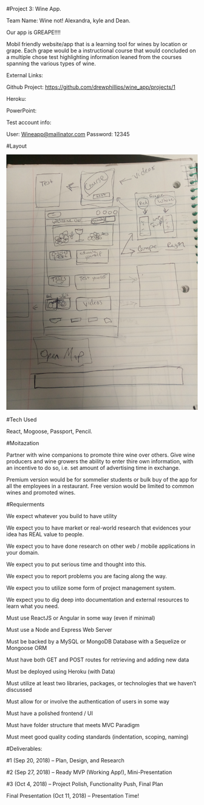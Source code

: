 #Project 3: Wine App.

Team Name: Wine not! Alexandra, kyle and Dean.

Our app is GREAPE!!!!

Mobil friendly website/app that is a learning tool for wines by location or grape. Each grape would be a instructional course that would concluded on a multiple chose test highlighting information leaned from the courses spanning the various types of wine. 

External Links:

Github Project: https://github.com/drewphillips/wine_app/projects/1

Heroku:

PowerPoint:

Test account info:

User: Wineapp@mailinator.com
Password: 12345


#Layout

![alt text](https://github.com/drewphillips/wine_app/blob/master/supplemental/IMG_20180913_212435.jpg)

#Tech Used

React, Mogoose, Passport, Pencil.

#Moitazation

Partner with wine companions to promote thire wine over others. Give wine producers and wine growers the ability to enter thire own information, with an incentive to do so, i.e. set amount of advertising time in exchange. 

Premium version would be for sommelier students or bulk buy of the app for all the employees in a restaurant. Free version would be limited to common wines and promoted wines. 

#Requierments

We expect whatever you build to have utility

We expect you to have market or real-world research that evidences your idea has REAL value to people. 

We expect you to have done research on other web / mobile applications in your domain. 

We expect you to put serious time and thought into this. 

We expect you to report problems you are facing along the way.

We expect you to utilize some form of project management system.

We expect you to dig deep into documentation and external resources to learn what you need. 

Must use ReactJS or Angular in some way (even if minimal)

Must use a Node and Express Web Server

Must be backed by a MySQL or MongoDB Database with a Sequelize or Mongoose ORM  

Must have both GET and POST routes for retrieving and adding new data

Must be deployed using Heroku (with Data)

Must utilize at least two libraries, packages, or technologies that we haven’t discussed

Must allow for or involve the authentication of users in some way

Must have a polished frontend / UI 

Must have folder structure that meets MVC Paradigm

Must meet good quality coding standards (indentation, scoping, naming)


#Deliverables: 

#1 (Sep 20, 2018) – Plan, Design, and Research

#2 (Sep 27, 2018) – Ready MVP (Working App!), Mini-Presentation

#3 (Oct 4, 2018) – Project Polish, Functionality Push, Final Plan 

Final Presentation (Oct 11, 2018) – Presentation Time!
